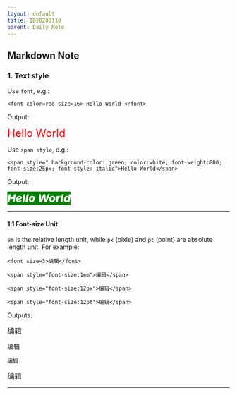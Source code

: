 ```yaml
---
layout: default
title: ID20200110
parent: Daily Note
---
```


## Markdown Note

### 1. Text style

Use ```font```, e.g.:

```
<font color=red size=16> Hello World </font>
```

Output:

<font color=red size=5> Hello World </font>

Use ```span style```, e.g.:

``` 
<span style=" background-color: green; color:white; font-weight:800; font-size:25px; font-style: italic">Hello World</span>
```

Output:

<span style=" background-color: green; color:white; font-weight:800; font-size:25px; font-style: italic">Hello World</span>

---

#### 1.1 Font-size Unit

```em``` is the relative length unit, while ```px``` (pixle) and ```pt``` (point) are absolute length unit. For example:

```
<font size=3>编辑</font>

<span style="font-size:1em">编辑</span>

<span style="font-size:12px">编辑</span>

<span style="font-size:12pt">编辑</span>
```

Outputs:

<font size=3>编辑</font>

<span style="font-size:1em">编辑</span>

<span style="font-size:12px">编辑</span>

<span style="font-size:12pt">编辑</span>

---
